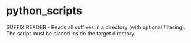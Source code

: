 # python_scripts

SUFFIX READER - Reads all suffixes in a directory (with optional filtering). The script must be placed inside the target directory.
